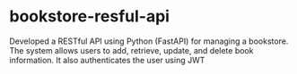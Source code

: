 # bookstore-resful-api
Developed a RESTful API using Python (FastAPI) for managing a bookstore. The system allows users to add, retrieve, update, and delete book information. It also authenticates the user using JWT 
